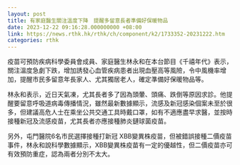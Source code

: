 ```yaml
---
layout: post
title: 有家庭醫生關注溫度下降　提醒多留意長者準備好保暖物品
date: 2023-12-22 09:16:28.000000000 +08:00
link: https://news.rthk.hk/rthk/ch/component/k2/1733352-20231222.htm
categories: rthk
---
```


疫苗可預防疾病科學委員會成員、家庭醫生林永和在本台節目《千禧年代》表示，關注溫度急劇下跌，增加誘發心血管疾病患者出現血壓高等風險，令中風機率增加，提醒市民多留意年長家人、尤其獨居老人，確定準備好保暖物品等。

林永和表示，近日天氣凍，尤其長者多了因為頭暈、頭痛、跌倒等原因求診。他提醒要留意呼吸道病毒傳播情況，雖然最新數據顯示，流感及新冠感染個案未至於很多，但建議高危人士在乘坐公共交通工具時戴口罩，如有不適應盡早求醫，並按時接種新冠及流感疫苗，尤其長者亦應接種肺炎鏈球菌疫苗。

另外，屯門醫院6名市民選擇接種打新冠 XBB變異株疫苗，但被錯誤接種二價疫苗事件，林永和說科學數據顯示，XBB變異株疫苗有一定的優越性，但二價疫苗亦可有效預防重症，認為兩者分別不太大。
